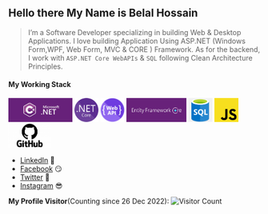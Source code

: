 ## Hello there My Name is Belal Hossain
<!--![BelalDotNet_Github](Images/ProfileCover.png)-->
> I’m a Software Developer specializing in building Web & Desktop Applications. I love building Application Using ASP.NET (Windows Form,WPF, Web Form, MVC & CORE ) Framework.  As for the backend, I work with `ASP.NET Core WebAPIs` & `SQL` following Clean Architecture Principles. 


#### My Working Stack
<!--![Csharp](Images/MicrosoftDotNet.jpeg)-->
<img height="48" src="Images/MicrosoftDotNet.jpeg" alt="Csharp">
<img height="48" src="Images/DotNetCore.png" alt="Csharp">
<img height="48" src="Images/WEBAPI.png" alt="Csharp">
<img height="48" src="Images/EFCore.png" alt="Csharp">
<img height="48" src="Images/SQL.png" alt="Csharp">
<img height="48" src="Images/JS.png" alt="Csharp">
<img height="48" src="Images/Github.png" alt="Csharp">
<!--
**BelalDotNet/BelalDotNet** is a ✨ _special_ ✨ repository because its `README.md` (this file) appears on your GitHub profile.

Here are some ideas to get you started:

- 🔭 I’m currently working on ...
- 🌱 I’m currently learning ...
- 👯 I’m looking to collaborate on ...
- 🤔 I’m looking for help with ...
- 💬 Ask me about ...
- 📫 How to reach me: ...
- 😄 Pronouns: ...
- ⚡ Fun fact: ...
-->

## 📈 My GitHub Stats
### GitHub Stars

![Belal's Github Stats](https://github-readme-stats.vercel.app/api?username=BelalDotNet&show_icons=true&theme=radical)

### Top Languages

[![Top Langs](https://github-readme-stats.vercel.app/api/top-langs/?username=BelalDotNet&layout=compact)](https://github.com/anuraghazra/github-readme-stats)

### GitHub Streak

<img width="48%" src="https://github-readme-streak-stats.herokuapp.com/?user=BelalDotNet&theme=highcontrast&hide_border=true" alt="Belal" />

### GitHub Trophies

<img src="https://github-profile-trophy.vercel.app/?username=BelalDotNet&theme=juicyfresh&no-bg=true" />

## 📫 You can find me @
<!-- YOU-CAN-FIND-ME:START -->
- [LinkedIn](https://www.linkedin.com/in/UniqueBelal/) 💼
- [Facebook](https://www.facebook.com/UniqueBelal) 😏
- [Twitter](https://twitter.com/UniqueBelal) 🐤
- [Instagram](https://www.instagram.com/UniqueBelal/) 😎
<!-- YOU-CAN-FIND-ME:END -->


**My Profile Visitor**(Counting since 26 Dec 2022): ![Visitor Count](https://profile-counter.glitch.me/BelalDotNet/count.svg)

